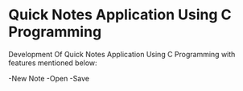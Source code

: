 # Quick Notes Application Using C Programming

Development Of Quick Notes Application Using C Programming with features mentioned below:

-New Note
-Open
-Save
